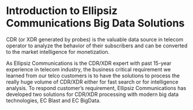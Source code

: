 # Introduction to Ellipsiz Communications Big Data Solutions

CDR (or XDR generated by probes) is the valuable data source in telecom operator to analyze the behavior of their subscribers and can be converted to the market intelligence for monetization.

As Ellipsiz Communications is the CDR/XDR expert with past 15-year experience in telecom industry, the business critical requirement we learned from our telco customers is to have the solutions to process the really huge volume of CDR/XDR either for fast search or for intelligence analysis. To respond customer’s requirement, Ellipsiz Communications has developed two solutions for CDR/XDR processing with modern big data technologies, EC Blast and EC BigData.

